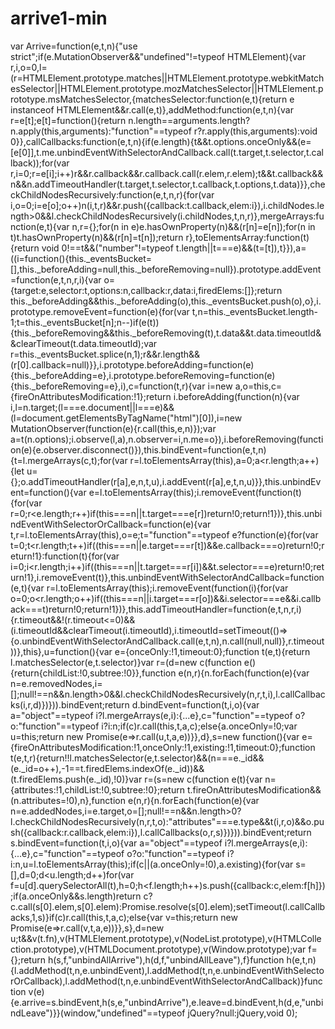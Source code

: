 # arrive1-min

var Arrive=function(e,t,n){"use strict";if(e.MutationObserver&&"undefined"!=typeof HTMLElement){var r,i,o=0,l=(r=HTMLElement.prototype.matches||HTMLElement.prototype.webkitMatchesSelector||HTMLElement.prototype.mozMatchesSelector||HTMLElement.prototype.msMatchesSelector,{matchesSelector:function(e,t){return e instanceof HTMLElement&&r.call(e,t)},addMethod:function(e,t,n){var r=e[t];e[t]=function(){return n.length==arguments.length?n.apply(this,arguments):"function"==typeof r?r.apply(this,arguments):void 0}},callCallbacks:function(e,t,n){if(e.length){t&&t.options.onceOnly&&(e=[e[0]],t.me.unbindEventWithSelectorAndCallback.call(t.target,t.selector,t.callback));for(var r,i=0;r=e[i];i++)r&&r.callback&&r.callback.call(r.elem,r.elem);t&&t.callback&&n&&n.addTimeoutHandler(t.target,t.selector,t.callback,t.options,t.data)}},checkChildNodesRecursively:function(e,t,n,r){for(var i,o=0;i=e[o];o++)n(i,t,r)&&r.push({callback:t.callback,elem:i}),i.childNodes.length>0&&l.checkChildNodesRecursively(i.childNodes,t,n,r)},mergeArrays:function(e,t){var n,r={};for(n in e)e.hasOwnProperty(n)&&(r[n]=e[n]);for(n in t)t.hasOwnProperty(n)&&(r[n]=t[n]);return r},toElementsArray:function(t){return void 0!==t&&("number"!=typeof t.length||t===e)&&(t=[t]),t}}),a=((i=function(){this._eventsBucket=[],this._beforeAdding=null,this._beforeRemoving=null}).prototype.addEvent=function(e,t,n,r,i){var o={target:e,selector:t,options:n,callback:r,data:i,firedElems:[]};return this._beforeAdding&&this._beforeAdding(o),this._eventsBucket.push(o),o},i.prototype.removeEvent=function(e){for(var t,n=this._eventsBucket.length-1;t=this._eventsBucket[n];n--)if(e(t)){this._beforeRemoving&&this._beforeRemoving(t),t.data&&t.data.timeoutId&&clearTimeout(t.data.timeoutId);var r=this._eventsBucket.splice(n,1);r&&r.length&&(r[0].callback=null)}},i.prototype.beforeAdding=function(e){this._beforeAdding=e},i.prototype.beforeRemoving=function(e){this._beforeRemoving=e},i),c=function(t,r){var i=new a,o=this,c={fireOnAttributesModification:!1};return i.beforeAdding(function(n){var i,l=n.target;(l===e.document||l===e)&&(l=document.getElementsByTagName("html")[0]),i=new MutationObserver(function(e){r.call(this,e,n)});var a=t(n.options);i.observe(l,a),n.observer=i,n.me=o}),i.beforeRemoving(function(e){e.observer.disconnect()}),this.bindEvent=function(e,t,n){t=l.mergeArrays(c,t);for(var r=l.toElementsArray(this),a=0;a<r.length;a++){let u={};o.addTimeoutHandler(r[a],e,n,t,u),i.addEvent(r[a],e,t,n,u)}},this.unbindEvent=function(){var e=l.toElementsArray(this);i.removeEvent(function(t){for(var r=0;r<e.length;r++)if(this===n||t.target===e[r])return!0;return!1})},this.unbindEventWithSelectorOrCallback=function(e){var t,r=l.toElementsArray(this),o=e;t="function"==typeof e?function(e){for(var t=0;t<r.length;t++)if((this===n||e.target===r[t])&&e.callback===o)return!0;return!1}:function(t){for(var i=0;i<r.length;i++)if((this===n||t.target===r[i])&&t.selector===e)return!0;return!1},i.removeEvent(t)},this.unbindEventWithSelectorAndCallback=function(e,t){var r=l.toElementsArray(this);i.removeEvent(function(i){for(var o=0;o<r.length;o++)if((this===n||i.target===r[o])&&i.selector===e&&i.callback===t)return!0;return!1})},this.addTimeoutHandler=function(e,t,n,r,i){r.timeout&&!(r.timeout<=0)&&(i.timeoutId&&clearTimeout(i.timeoutId),i.timeoutId=setTimeout(()=>{o.unbindEventWithSelectorAndCallback.call(e,t,n),n.call(null,null)},r.timeout))},this},u=function(){var e={onceOnly:!1,timeout:0};function t(e,t){return l.matchesSelector(e,t.selector)}var r=(d=new c(function e(){return{childList:!0,subtree:!0}},function e(n,r){n.forEach(function(e){var n=e.removedNodes,i=[];null!==n&&n.length>0&&l.checkChildNodesRecursively(n,r,t,i),l.callCallbacks(i,r,d)})})).bindEvent;return d.bindEvent=function(t,i,o){var a="object"==typeof i?l.mergeArrays(e,i):{...e},c="function"==typeof o?o:"function"==typeof i?i:n;if(c)r.call(this,t,a,c);else{a.onceOnly=!0;var u=this;return new Promise(e=>r.call(u,t,a,e))}},d},s=new function(){var e={fireOnAttributesModification:!1,onceOnly:!1,existing:!1,timeout:0};function t(e,t,r){return!!l.matchesSelector(e,t.selector)&&(n===e._id&&(e._id=o++),-1==t.firedElems.indexOf(e._id))&&(t.firedElems.push(e._id),!0)}var r=(s=new c(function e(t){var n={attributes:!1,childList:!0,subtree:!0};return t.fireOnAttributesModification&&(n.attributes=!0),n},function e(n,r){n.forEach(function(e){var n=e.addedNodes,i=e.target,o=[];null!==n&&n.length>0?l.checkChildNodesRecursively(n,r,t,o):"attributes"===e.type&&t(i,r,o)&&o.push({callback:r.callback,elem:i}),l.callCallbacks(o,r,s)})})).bindEvent;return s.bindEvent=function(t,i,o){var a="object"==typeof i?l.mergeArrays(e,i):{...e},c="function"==typeof o?o:"function"==typeof i?i:n,u=l.toElementsArray(this);if(c||(a.onceOnly=!0),a.existing){for(var s=[],d=0;d<u.length;d++)for(var f=u[d].querySelectorAll(t),h=0;h<f.length;h++)s.push({callback:c,elem:f[h]});if(a.onceOnly&&s.length)return c?c.call(s[0].elem,s[0].elem):Promise.resolve(s[0].elem);setTimeout(l.callCallbacks,1,s)}if(c)r.call(this,t,a,c);else{var v=this;return new Promise(e=>r.call(v,t,a,e))}},s},d=new u;t&&v(t.fn),v(HTMLElement.prototype),v(NodeList.prototype),v(HTMLCollection.prototype),v(HTMLDocument.prototype),v(Window.prototype);var f={};return h(s,f,"unbindAllArrive"),h(d,f,"unbindAllLeave"),f}function h(e,t,n){l.addMethod(t,n,e.unbindEvent),l.addMethod(t,n,e.unbindEventWithSelectorOrCallback),l.addMethod(t,n,e.unbindEventWithSelectorAndCallback)}function v(e){e.arrive=s.bindEvent,h(s,e,"unbindArrive"),e.leave=d.bindEvent,h(d,e,"unbindLeave")}}(window,"undefined"==typeof jQuery?null:jQuery,void 0);

